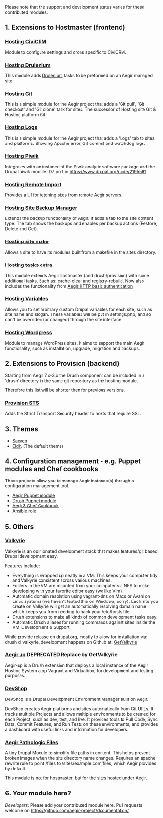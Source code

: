 Please note that the support and development status varies for these contributed modules.

## 1. Extensions to Hostmaster (frontend)

### [Hosting CiviCRM](https://www.drupal.org/project/hosting_civicrm)

Module to configure settings and crons specific to CiviCRM.

### [Hosting Drulenium](https://www.drupal.org/project/hosting_drulenium)

This module adds [Drulenium](https://www.drupal.org/project/drulenium) tasks to be preformed on an Aegir managed site.

### [Hosting Git](https://www.drupal.org/project/hosting_git)

This is a simple module for the Aegir project that adds a 'Git pull', 'Git checkout' and 'Git clone' task for sites.
The successor of Hosting site Git & Hosting platform Git

### [Hosting Logs](https://www.drupal.org/project/hosting_logs)

This is a simple module for the Aegir project that adds a 'Logs' tab to sites and platforms. Showing Apache error, Git commit and watchdog logs.

### [Hosting Piwik](https://www.drupal.org/project/hosting_piwik)

Integrates with an instance of the Piwik analytic software package and the Drupal piwik module.
D7 port in https://www.drupal.org/node/2195591

### [Hosting Remote Import](https://www.drupal.org/project/hosting_remote_import)

Provides a UI for fetching sites from remote Aegir servers.

### [Hosting Site Backup Manager](https://www.drupal.org/project/hosting_site_backup_manager)

Extends the backup functionality of Aegir. It adds a tab to the site content type. The tab shows the backups and enables per backup actions (Restore, Delete and Get).

### [Hosting site make](https://github.com/mglaman/hosting_site_make)

Allows a site to have its modules built from a makefile in the sites directory.

### [Hosting tasks extra](https://www.drupal.org/project/hosting_tasks_extra)

This module extends Aegir hostmaster (and drush/provision) with some additional tasks. Such as: cache-clear and registry-rebuild.
Now also includes the functionality from [Aegir HTTP basic authentication](https://github.com/computerminds/aegir_http_basic)

### [Hosting Variables](https://www.drupal.org/project/hosting_variables)

Allows you to set arbitrary custom Drupal variables for each site, such as site name and slogan.
These variables will be put in settings.php, and so can't be overriden (or changed) through the site interface.

### [Hosting Wordpress](https://www.drupal.org/project/hosting_wordpress)

Module to manage WordPress sites. It aims to support the main Aegir functionality, such as installation, upgrade, migration and backups.


## 2. Extensions to Provision (backend)

Starting from Aegir 7.x-3.x the Drush component can be included in a 'drush' directory in the same git repository as the hosting module.

Therefore this list will be shorter then for previous versions.

### [Provision STS](https://github.com/mlutfy/provision_sts)

Adds the Strict Transport Security header to hosts that require SSL.

## 3. Themes

*   [Saeven](https://www.drupal.org/project/saeven)
*   [Eldir](https://www.drupal.org/project/eldir). (The default theme)

## 4. Configuration management - e.g. Puppet modules and Chef cookbooks

Those projects allow you to manage Aegir instance(s) through a configaration management tool.

*   [Aegir Puppet module](https://www.drupal.org/project/puppet-aegir)
*   [Drush Puppet module](https://www.drupal.org/project/puppet-drush)
*   [Aegir3 Chef Cookbook](https://supermarket.chef.io/cookbooks/aegir3)
*   [Ansible role](https://github.com/GetValkyrie/ansible-role-aegir/)

## 5. Others



### [Valkyrie](https://www.drupal.org/project/valkyrie)  

Valkyrie is an opinionated development stack that makes features/git based Drupal development easy.

Features include:
* Everything is wrapped up neatly in a VM. This keeps your computer tidy and Valkyrie consistent across various machines.
* Folders in the VM are mounted from your computer via NFS to make developing with your favorite editor easy (we like Vim).
* Automatic domain resolution using vagrant-dns on Macs or Avahi on Linux systems (we haven't tested this on Windows, sorry). Each site you create on Valkyrie will get an automatically resolving domain name which keeps you from needing to hack your /etc/hosts file.
* Drush extensions to make all kinds of common development tasks easy.
* Automatic Drush aliases for running commands against sites inside the VM.
Development & Support

While provide release on drupal.org, mostly to allow for installation via: drush dl valkyrie, development happens on Github at: [GetValkyrie](https://github.com/GetValkyrie/valkyrie) 

### [Aegir up](https://www.drupal.org/project/aegir-up) DEPRECATED Replace by GetValkyrie

Aegir-up is a Drush extension that deploys a local instance of the Aegir Hosting System atop Vagrant and Virtualbox, for development and testing purposes.

### [DevShop](https://www.drupal.org/project/devshop)

DevShop is a Drupal Development Environment Manager built on Aegir.

DevShop creates Aegir platforms and sites automatically from Git URLs. It tracks multiple Projects and allows multiple environments to be created for each Project, such as dev, test, and live. It provides tools to Pull Code, Sync Data, Commit Features, and Run Tests on these environments, and provides a dashboard with useful links and information for developers.

### [Aegir Pathologic Files](https://github.com/Lab43/aegir-pathologic-files)

A tiny Drupal Module to simplify file paths in content. This helps prevent broken images when the site directory name changes. Requires an apache rewrite rule to point /files to /sites/example.com/files, which Aegir provides by default.

This module is not for hostmaster, but for the sites hosted under Aegir.

## 6. Your module here?

_Developers:_ Please add your contributed module here. Pull requests welcome on https://github.com/aegir-project/documentation/

